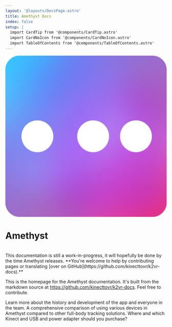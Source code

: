 ```yaml
---
layout: '@layouts/DocsPage.astro'
title: Amethyst Docs
index: false
setup: | 
  import CardTip from '@components/CardTip.astro'
  import CardNoIcon from '@components/CardNoIcon.astro'
  import TableOfContents from '@components/TableOfContents.astro'
---
```

<div class="docs-index-header">
  <img src="/shared/img/amethyst-logo.webp">
  <h1>Amethyst</h1>
</div>
<br>

<CardTip title="This website is incomplete!">
This documentation is still a work-in-progress, it will hopefully be done by the time Amethyst releases. **You're welcome to help by contributing pages or translating [over on GitHub](https://github.com/kinecttovr/k2vr-docs).**
</CardTip>

This is the homepage for the Amethyst documentation. It's built from the markdown source at https://github.com/kinecttovr/k2vr-docs. Feel free to contribute.

<CardNoIcon title="About Amethyst and K2VR" href="about">
Learn more about the history and development of the app and everyone in the team.  
</CardNoIcon>

<CardNoIcon title="How Amethyst compares to other options" href="comparison">
A comprehensive comparison of using various devices in Amethyst compared to other full-body tracking solutions.
</CardNoIcon>

<CardNoIcon title="Getting a Kinect and adapter" href="buying-kinect">
Where and which Kinect and USB and power adapter should you purchase?
</CardNoIcon>
<TableOfContents locale="en" ignoreItem="General"/>